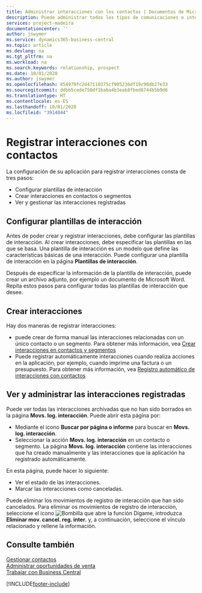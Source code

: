 ```yaml
---
title: Administrar interacciones con los contactos | Documentos de Microsoft
description: Puede administrar todos los tipos de comunicaciones o interacciones entre su empresa y sus contactos; por ejemplo, cartas, llamadas de teléfono, reuniones, etc.
services: project-madeira
documentationcenter: ''
author: jswymer
ms.service: dynamics365-business-central
ms.topic: article
ms.devlang: na
ms.tgt_pltfrm: na
ms.workload: na
ms.search.keywords: relationship, prospect
ms.date: 10/01/2020
ms.author: jswymer
ms.openlocfilehash: 854970fc2d47110375cf905236df19c90db27e33
ms.sourcegitcommit: ddbb5cede750df1baba4b3eab8fbed6744b5b9d6
ms.translationtype: HT
ms.contentlocale: es-ES
ms.lasthandoff: 10/01/2020
ms.locfileid: "3914044"
---
```

# <a name="record-interactions-with-contacts"></a>Registrar interacciones con contactos
La configuración de su aplicación para registrar interacciones consta de tres pasos:

* Configurar plantillas de interacción  
* Crear interacciones en contactos o segmentos  
* Ver y gestionar las interacciones registradas  

##  <a name="setting-up-interaction-templates"></a>Configurar plantillas de interacción
Antes de poder crear y registrar interacciones, debe configurar las plantillas de interacción. Al crear interacciones, debe especificar las plantillas en las que se basa. Una plantilla de interacción es un modelo que define las características básicas de una interacción.
Puede configurar una plantilla de interacción en la página **Plantillas de interacción**.

Después de especificar la información de la plantilla de interacción, puede crear un archivo adjunto, por ejemplo un documento de Microsoft Word. Repita estos pasos para configurar todas las plantillas de interacción que desee.  

## <a name="creating-interactions"></a>Crear interacciones
Hay dos maneras de registrar interacciones:

* puede crear de forma manual las interacciones relacionadas con un único contacto o un segmento. Para obtener más información, vea [Crear interacciones en contactos y segmentos](marketing-how-create-interactions.md)  
* Puede registrar automáticamente interacciones cuando realiza acciones en la aplicación, por ejemplo, cuando imprime una factura o un presupuesto. Para obtener más información, vea [Registro automático de interacciones con contactos](marketing-auto-record-interactions.md)

## <a name="viewing-and-managing-recorded-interactions"></a>Ver y administrar las interacciones registradas
Puede ver todas las interacciones archivadas que no han sido borrados en la página **Movs. log. interacción**. Puede abrir esta página por:

* Mediante el icono **Buscar por página o informe** para buscar en **Movs. log. interacción**.
* Seleccionar la acción **Movs. log. interacción** en un contacto o segmento.
  La página **Movs. log. interacción** contiene las interacciones que ha creado manualmente y las interacciones que la aplicación ha registrado automáticamente.

En esta página, puede hacer lo siguiente:

* Ver el estado de las interacciones.
* Marcar las interacciones como canceladas.

Puede eliminar los movimientos de registro de interacción que han sido cancelados. Para eliminar os movimientos de registro de interacción, seleccione el icono ![Bombilla que abre la función Dígame](media/ui-search/search_small.png "Dígame qué desea hacer"), introduzca **Eliminar mov. cancel. reg. inter.** y, a continuación, seleccione el vínculo relacionado y rellene la información.

## <a name="see-also"></a>Consulte también
[Gestionar contactos](marketing-contacts.md)  
[Administrar oportunidades de venta](marketing-manage-sales-opportunities.md)  
[Trabajar con Business Central](ui-work-product.md)  


[!INCLUDE[footer-include](includes/footer-banner.md)]